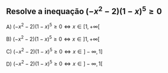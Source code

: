 
## Resolve a inequação $(-x^{2} -2 ) (1-x)^{5}\geqslant 0$ 

A) $(-x^{2} -2 ) (1-x)^{5}\geqslant 0 \iff x\in  [1, +\infty [$ 

B) $(-x^{2} -2 ) (1-x)^{5}\geqslant 0 \iff x\in  ]1, +\infty [$

C) $(-x^{2} -2 ) (1-x)^{5}\geqslant 0\iff x\in  ]-\infty, 1]$

D) $(-x^{2} -2 ) (1-x)^{5}\geqslant 0 \iff x\in  ]-\infty, 1[$

